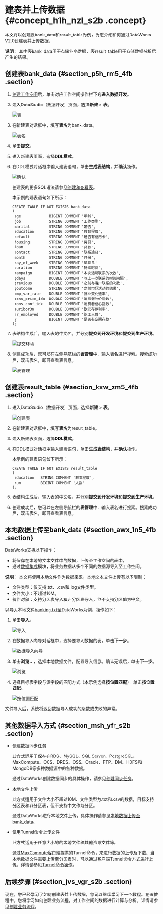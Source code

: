 # 建表并上传数据 {#concept_h1h_nzl_s2b .concept}

本文将以创建表bank\_data和result\_table为例，为您介绍如何通过DataWorks V2.0创建表并上传数据。

**说明：** 其中表bank\_data用于存储业务数据，表result\_table用于存储数据分析后产生的结果。

## 创建表bank\_data {#section_p5h_rm5_4fb .section}

1.  [创建工作空间](../../../../intl.zh-CN/准备工作/管理员使用云账号/创建工作空间.md#)后，单击对应工作空间操作栏下的**进入数据开发**。
2.  进入DataStudio（数据开发）页面，选择**新建** \> **表**。

    ![表](http://static-aliyun-doc.oss-cn-hangzhou.aliyuncs.com/assets/img/16180/15641214188972_zh-CN.png)

3.  在新建表对话框中，填写**表名**为bank\_data。

    ![表名](http://static-aliyun-doc.oss-cn-hangzhou.aliyuncs.com/assets/img/16180/15641214188973_zh-CN.png)

4.  单击**提交**。
5.  进入新建表页面，选择**DDL模式**。
6.  在DDL模式对话框中输入建表语句，单击**生成表结构**，并**确认**操作。

    ![确认](http://static-aliyun-doc.oss-cn-hangzhou.aliyuncs.com/assets/img/16180/15641214188974_zh-CN.png)

    创建表的更多SQL语法请参见[创建和查看表](../../../../intl.zh-CN/快速入门/创建和查看表.md#)。

    本示例的建表语句如下所示：

    ``` {#codeblock_e41_mfg_9ay}
    CREATE TABLE IF NOT EXISTS bank_data
    (
     age             BIGINT COMMENT '年龄',
     job             STRING COMMENT '工作类型',
     marital         STRING COMMENT '婚否',
     education       STRING COMMENT '教育程度',
     default         STRING COMMENT '是否有信用卡',
     housing         STRING COMMENT '房贷',
     loan            STRING COMMENT '贷款',
     contact         STRING COMMENT '联系途径',
     month           STRING COMMENT '月份',
     day_of_week     STRING COMMENT '星期几',
     duration        STRING COMMENT '持续时间',
     campaign        BIGINT COMMENT '本次活动联系的次数',
     pdays           DOUBLE COMMENT '与上一次联系的时间间隔',
     previous        DOUBLE COMMENT '之前与客户联系的次数',
     poutcome        STRING COMMENT '之前市场活动的结果',
     emp_var_rate    DOUBLE COMMENT '就业变化速率',
     cons_price_idx  DOUBLE COMMENT '消费者物价指数',
     cons_conf_idx   DOUBLE COMMENT '消费者信心指数',
     euribor3m       DOUBLE COMMENT '欧元存款利率',
     nr_employed     DOUBLE COMMENT '职工人数',
     y               BIGINT COMMENT '是否有定期存款'
    );
    ```

7.  表结构生成后，输入表的中文名，并分别**提交到开发环境**和**提交到生产环境**。

    ![提交环境](http://static-aliyun-doc.oss-cn-hangzhou.aliyuncs.com/assets/img/16180/15641214188976_zh-CN.png)

8.  创建成功后，您可以在左侧导航栏的**表管理**中，输入表名进行搜索。搜索成功后，双击表名，即可查看表信息。

    ![表管理](http://static-aliyun-doc.oss-cn-hangzhou.aliyuncs.com/assets/img/16180/15641214188977_zh-CN.png)


## 创建表result\_table {#section_kxw_zm5_4fb .section}

1.  进入DataStudio（数据开发）页面，选择**新建** \> **表**。

    ![创建表](http://static-aliyun-doc.oss-cn-hangzhou.aliyuncs.com/assets/img/16180/15641214188972_zh-CN.png)

2.  在新建表对话框中，填写**表名**为result\_table。
3.  进入新建表页面，选择**DDL模式**。
4.  在DDL模式对话框中输入建表语句，单击**生成表结构**，并**确认**操作。

    本示例的建表语句如下所示：

    ``` {#codeblock_k8g_3ws_vd0}
    CREATE TABLE IF NOT EXISTS result_table
    (  
     education   STRING COMMENT '教育程度',
     num         BIGINT COMMENT '人数'
    );
    ```

5.  表结构生成后，输入表的中文名，并分别**提交到开发环境**和**提交到生产环境**。
6.  创建成功后，您可以在左侧导航栏的**表管理**中，输入表名进行搜索。搜索成功后，双击表名，即可查看表信息。

## 本地数据上传至bank\_data {#section_awx_1n5_4fb .section}

DataWorks支持以下操作：

-   将保存在本地的文本文件中的数据，上传至工作空间的表中。
-   通过[数据集成](../../../../intl.zh-CN/使用指南/数据集成/数据集成简介/数据集成概述.md#)模块，将业务数据从多个不同的数据源导入至工作空间。

**说明：** 本文将使用本地文件作为数据来源。本地文本文件上传有以下限制：

-   文件类型：仅支持.txt、.csv和.log文件类型。
-   文件大小：不超过10M。
-   操作对象：支持分区表导入和非分区表导入，但不支持分区值为中文。

以导入本地文件[banking.txt](https://docs-aliyun.cn-hangzhou.oss.aliyun-inc.com/cn/shujia/0.2.00/assets/pic/data-develop/banking.txt)至DataWorks为例，操作如下：

1.  单击**导入**。

    ![导入](http://static-aliyun-doc.oss-cn-hangzhou.aliyuncs.com/assets/img/16180/15641214198978_zh-CN.png)

2.  在数据导入向导对话框中，选择要导入数据的表，单击**下一步**。

    ![数据导入向导](http://static-aliyun-doc.oss-cn-hangzhou.aliyuncs.com/assets/img/16180/156412141951276_zh-CN.png)

3.  单击**浏览...**，选择本地数据文件，配置导入信息。确认无误后，单击**下一步**。

    ![浏览](http://static-aliyun-doc.oss-cn-hangzhou.aliyuncs.com/assets/img/16180/15641214198979_zh-CN.png)

4.  选择目标表字段与源字段的匹配方式（本示例选择**按位置匹配**），单击**按位置匹配**。

    ![按位置匹配](http://static-aliyun-doc.oss-cn-hangzhou.aliyuncs.com/assets/img/16180/15641214198981_zh-CN.png)


文件导入后，系统将返回数据导入成功的条数或失败的异常。

## 其他数据导入方式 {#section_msh_yfr_s2b .section}

-   创建数据同步任务

    此方式适用于保存在RDS、MySQL、SQL Server、PostgreSQL、MaxCompute、OCS、DRDS、OSS、Oracle、FTP、DM、HDFS和MongoDB等多种数据源中的各种数据。

    通过DataWorks创建数据同步的具体操作，请参见[创建同步任务](intl.zh-CN/快速开始/创建同步任务.md#)。

-   本地文件上传

    此方式适用于文件大小不超过10M、文件类型为.txt和.csv的数据，目标支持分区表和非分区表，但不支持中文作为分区。

    通过DataWorks进行本地文件上传，具体操作请参见[本地数据上传至bank\_data](#section_awx_1n5_4fb)。

-   使用Tunnel命令上传文件

    此方式适用于任意大小的的本地文件和其他资源文件等。

    通过[MaxCompute客户端](../../../../intl.zh-CN/工具及下载/客户端.md#)提供的Tunnel命令，来进行数据的上传及下载。当本地数据文件需要上传至分区表时，可以通过客户端Tunnel命令方式进行上传。详情请参见[Tunnel命令操作](../../../../intl.zh-CN/开发/数据上传下载/Tunnel上传下载命令.md#)。


## 后续步骤 {#section_jvs_vgr_s2b .section}

现在，您已经学习了如何创建表并上传数据，您可以继续学习下一个教程。在该教程中，您将学习如何创建业务流程，对工作空间的数据进行计算与分析。详情请参见[创建业务流程](intl.zh-CN/快速开始/创建业务流程.md#)。

